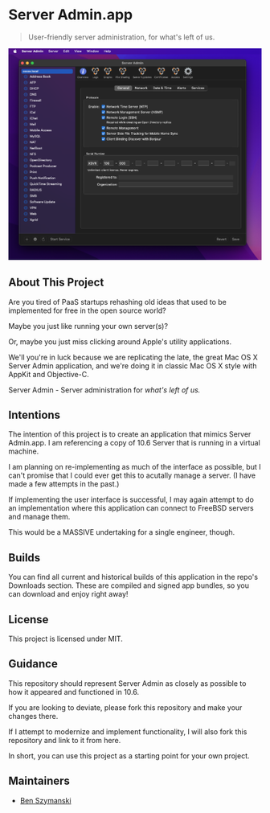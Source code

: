 #  Server Admin.app

> User-friendly server administration, for what's left of us.

![image of server admin recreation](sa-screenshot.png)

## About This Project

Are you tired of PaaS startups rehashing old
ideas that used to be implemented for free
in the open source world?

Maybe you just like running your own server(s)?

Or, maybe you just miss clicking around Apple's utility
applications.

We'll you're in luck because we are replicating 
the late, the great Mac OS X Server Admin application, 
and we're doing it in classic Mac OS X style with AppKit
and Objective-C.

Server Admin - Server administration for 
_what's left of us._

## Intentions

The intention of this project is to create an application
that mimics Server Admin.app. I am referencing a copy
of 10.6 Server that is running in a virtual machine.

I am planning on re-implementing as much of the interface 
as possible, but I can't promise that I could ever get
this to acutally manage a server. (I have made a few
attempts in the past.)

If implementing the user interface is successful, I 
may again attempt to do an implementation where this
application can connect to FreeBSD servers and manage them.

This would be a MASSIVE undertaking for a single 
engineer, though.

## Builds

You can find all current and historical builds of this 
application in the repo's Downloads section. These are
compiled and signed app bundles, so you can download
and enjoy right away!

## License

This project is licensed under MIT.

## Guidance

This repository should represent Server Admin as closely as possible
to how it appeared and functioned in 10.6.

If you are looking to deviate, please fork this repository and make
your changes there.

If I attempt to modernize and implement functionality, I will 
also fork this repository and link to it from here.

In short, you can use this project as a starting point for your own
project.

## Maintainers

* [Ben Szymanski](https://bszyman.com)
